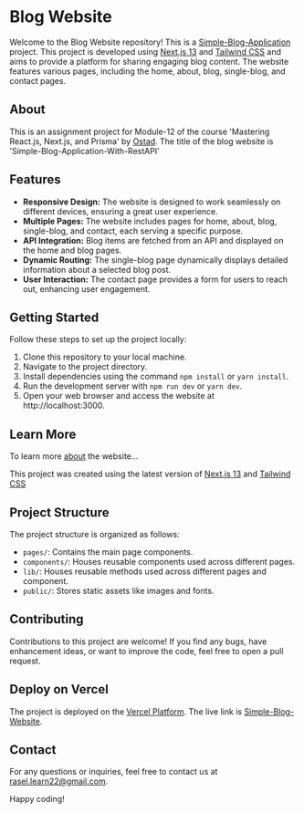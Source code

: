 # Blog Website

Welcome to the Blog Website repository!
This is a [Simple-Blog-Application](https://simple-blog-application-orpin.vercel.app/home) project. This project is developed using [Next.js 13](https://nextjs.org/) and [Tailwind CSS](https://tailwindcss.com/) and aims to provide a platform for sharing engaging blog content. The website features various pages, including the home, about, blog, single-blog, and contact pages.

## About

This is an assignment project for Module-12 of the course 'Mastering React.js, Next.js, and Prisma' by [Ostad](https://ostad.app/). The title of the blog website is 'Simple-Blog-Application-With-RestAPI'

## Features

- **Responsive Design:** The website is designed to work seamlessly on different devices, ensuring a great user experience.
- **Multiple Pages:** The website includes pages for home, about, blog, single-blog, and contact, each serving a specific purpose.
- **API Integration:** Blog items are fetched from an API and displayed on the home and blog pages.
- **Dynamic Routing:** The single-blog page dynamically displays detailed information about a selected blog post.
- **User Interaction:** The contact page provides a form for users to reach out, enhancing user engagement.

## Getting Started

Follow these steps to set up the project locally:

1. Clone this repository to your local machine.
2. Navigate to the project directory.
3. Install dependencies using the command `npm install` or `yarn install`.
4. Run the development server with `npm run dev` or `yarn dev`.
5. Open your web browser and access the website at http://localhost:3000.

## Learn More

To learn more [about](https://simple-blog-application-orpin.vercel.app/about) the website...

This project was created using the latest version of [Next.js 13](https://nextjs.org/) and [Tailwind CSS](https://tailwindcss.com/)

## Project Structure

The project structure is organized as follows:

- `pages/`: Contains the main page components.
- `components/`: Houses reusable components used across different pages.
- `lib/`: Houses reusable methods used across different pages and component.
- `public/`: Stores static assets like images and fonts.

## Contributing

Contributions to this project are welcome! If you find any bugs, have enhancement ideas, or want to improve the code, feel free to open a pull request.

## Deploy on Vercel

The project is deployed on the [Vercel Platform](https://vercel.com).
The live link is [Simple-Blog-Website](https://simple-blog-application-orpin.vercel.app/home).

## Contact

For any questions or inquiries, feel free to contact us at [rasel.learn22@gmail.com](mailto:rasel.learn22@gmail.com).

Happy coding!

